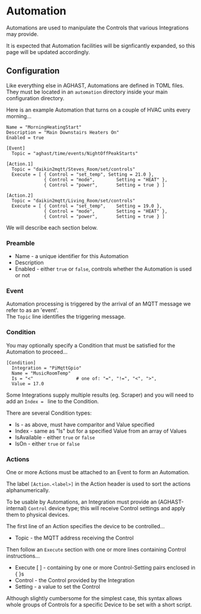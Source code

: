 # Automation

Automations are used to manipulate the Controls that various Integrations may provide.

It is expected that Automation facilities will be signficantly expanded, so this page will be updated accordingly.

## Configuration

Like everything else in AGHAST, Automations are defined in TOML files.
They must be located in an `automation` directory inside your main configuration directory.

Here is an example Automation that turns on a couple of HVAC units every morning...
```
Name = "MorningHeatingStart"
Description = "Main Downstairs Heaters On"
Enabled = true

[Event]
  Topic = "aghast/time/events/NightOffPeakStarts"

[Action.1]
  Topic = "daikin2mqtt/Steves_Room/set/controls"
  Execute = [ { Control = "set_temp", Setting = 21.0 },
              { Control = "mode",        Setting = "HEAT" },
              { Control = "power",       Setting = true } ]

[Action.2]
  Topic = "daikin2mqtt/Living_Room/set/controls"
  Execute = [ { Control = "set_temp",    Setting = 19.0 },
              { Control = "mode",        Setting = "HEAT" },
              { Control = "power",       Setting = true } ]  
```
We will describe each section below.

### Preamble
 * Name - a unique identifier for this Automation
 * Description
 * Enabled - either `true` or `false`, controls whether the Automation is used or not

### Event
Automation processing is triggered by the arrival of an MQTT message we refer to as an 'event'.  
The  `Topic` line identifies the triggering message.

### Condition
You may optionally specify a Condition that must be satisfied for the Automation to proceed...
```
[Condition]
  Integration = "PiMqttGpio"
  Name = "MusicRoomTemp"
  Is = "<"                # one of: "=", "!=", "<", ">", 
  Value = 17.0
```

Some Integrations supply multiple results (eg. Scraper) and you will need to add an `Index = ` line to the Condition.

There are several Condition types:
 * Is - as above, must have comparitor and Value specified
 * Index - same as "Is" but for a specified Value from an array of Values
 * IsAvailable - either `true` or `false`
 * IsOn - either `true` or `false`

### Actions
One or more Actions must be attached to an Event to form an Automation.

The label `[Action.<label>]` in the Action header is used to sort the actions alphanumerically.

To be usable by Automations, an Integration must provide an (AGHAST-internal) `Control` device type; this will receive Control settings and apply them to physical devices.

The first line of an Action specifies the device to be controlled...
 * Topic - the MQTT address receiving the Control

Then follow an `Execute` section with one or more lines containing Control instructions...
 * Execute [ ] - containing by one or more Control-Setting pairs enclosed in { }s
 * Control - the Control provided by the Integration
 * Setting - a value to set the Control

Although slightly cumbersome for the simplest case, this syntax allows whole groups of Controls for a specific Device to be set with a short script.
